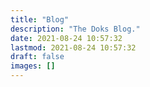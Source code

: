 ```yaml
---
title: "Blog"
description: "The Doks Blog."
date: 2021-08-24 10:57:32
lastmod: 2021-08-24 10:57:32
draft: false
images: []
---
```

